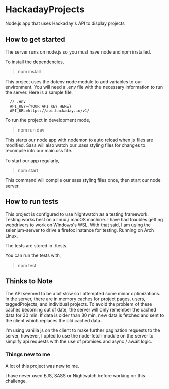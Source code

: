 # HackadayProjects
 Node.js app that uses Hackaday's API to display projects

## How to get started
The server runs on node.js so you must have node and npm installed.

To install the dependencies,
> npm install 

This project uses the dotenv node module to add variables to our environment.
You will need a .env file with the necessary information to run the server.
Here is a sample file,

```
  // .env
  API_KEY={YOUR API KEY HERE}
  API_URL=https://api.hackaday.io/v1/
```

To run the project in development mode,
> npm run dev

This starts our node app with nodemon to auto reload when js files are modified. 
Sass will also watch our .sass styling files for changes to recompile into 
our main.css file.

To start our app regularly,
> npm start

This command will compile our sass styling files once, then start our node server.


## How to run tests

This project is configured to use Nightwatch as a testing framework. Testing works best
on a linux / macOS machine. I have had troubles getting webdrivers to work on Windows's
WSL. With that said, I am using the selenium-server to drive a firefox instance for testing. Running on Arch Linux.

The tests are stored in ./tests.

You can run the tests with,
> npm test

## Thinks to Note

The API seemed to be a bit slow so I attempted some minor optimizations.
In the server, there are in memory caches for project pages, users, taggedProjects, and individual projects. To avoid the problem of these caches becoming out of date, the server 
will only remember the cached data for 30 min. If data is older than 30 min, new data is fetched
and sent to the client which replaces the old cached data.

I'm using vanilla js on the client to make further pagination requests to the server, however,
I opted to use the node-fetch module on the server to simplify api requests with the use of promises and async / await logic. 

### Things new to me

A lot of this project was new to me.

I have never used EJS, SASS or Nightwatch before working on this challenge.

